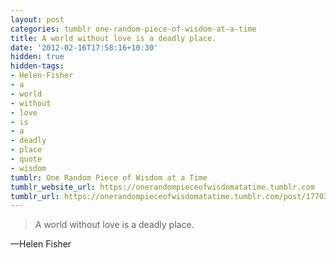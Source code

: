 ```yaml
---
layout: post
categories: tumblr one-random-piece-of-wisdom-at-a-time
title: A world without love is a deadly place.
date: '2012-02-16T17:58:16+10:30'
hidden: true
hidden-tags:
- Helen-Fisher
- a
- world
- without
- love
- is
- a
- deadly
- place
- quote
- wisdom
tumblr: One Random Piece of Wisdom at a Time
tumblr_website_url: https://onerandompieceofwisdomatatime.tumblr.com
tumblr_url: https://onerandompieceofwisdomatatime.tumblr.com/post/17703417216/a-world-without-love-is-a-deadly-place
---
```

> A world without love is a deadly place.

—Helen Fisher
